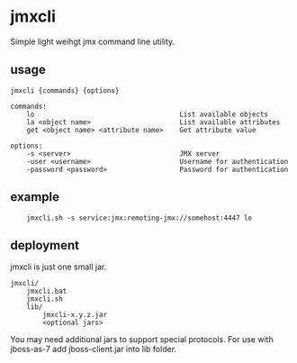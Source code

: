 jmxcli
======

Simple light weihgt jmx command line utility.


usage
-----
```
jmxcli {commands} {options}

commands:
	lo                                    List available objects
	la <object name>                      List available attributes
	get <object name> <attribute name>    Get attribute value
	
options:
	-s <server>                           JMX server
	-user <username>                      Username for authentication
	-password <password>                  Password for authentication
```

example
-------
```
	jmxcli.sh -s service:jmx:remoting-jmx://somehost:4447 lo
```	
	
deployment
----------
jmxcli is just one small jar.
```
jmxcli/
	jmxcli.bat
	jmxcli.sh
	lib/
		jmxcli-x.y.z.jar
		<optional jars>
```

You may need additional jars to support special protocols.
For use with jboss-as-7 add jboss-client.jar into lib folder.
